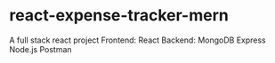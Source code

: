 # react-expense-tracker-mern
A full stack react project
Frontend: React
Backend: MongoDB Express Node.js Postman
